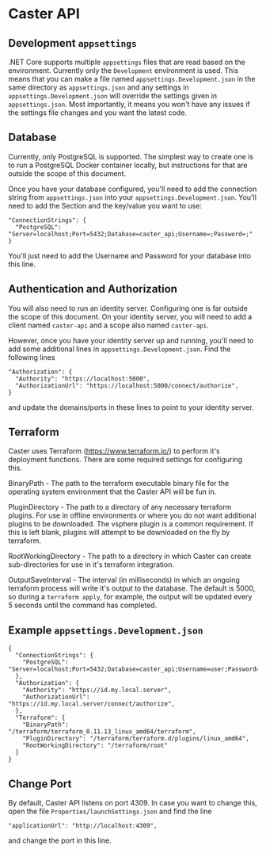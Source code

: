 # Caster API

## Development `appsettings`
.NET Core supports multiple `appsettings` files that are read based on the environment. Currently only the `Development`
environment is used. This means that you can make a file named `appsettings.Development.json` in the same directory as
`appsettings.json` and any settings in `appsettings.Development.json` will override the settings given in
`appsettings.json`. Most importantly, it means you won't have any issues if the settings file changes and you want the
latest code.

## Database
Currently, only PostgreSQL is supported. The simplest way to create one is to run a PostgreSQL Docker container locally,
but instructions for that are outside the scope of this document.

Once you have your database configured, you'll need to add the connection string from `appsettings.json` into your
`appsettings.Development.json`. You'll need to add the Section and the key/value you want to use:

    "ConnectionStrings": {
      "PostgreSQL": "Server=localhost;Port=5432;Database=caster_api;Username=;Password=;"
    }
    
You'll just need to add the Username and Password for your database into this line.

## Authentication and Authorization
You will also need to run an identity server. Configuring one is far outside the scope of this document. On your
identity server, you will need to add a client named `caster-api` and a scope also named `caster-api`.

However, once you have your identity server up and running, you'll need to add some additional lines in
`appsettings.Development.json`. Find the following lines

    "Authorization": {
      "Authority": "https://localhost:5000",
      "AuthorizationUrl": "https://localhost:5000/connect/authorize",
    }
    
    
and update the domains/ports in these lines to point to your identity server.

## Terraform
Caster uses Terraform (https://www.terraform.io/) to perform it's deployment functions. There are some required settings for configuring this. 

BinaryPath - The path to the terraform executable binary file for the operating system environment that the Caster API will be fun in. 

PluginDirectory - The path to a directory of any necessary terraform plugins. For use in offline environments or where you do not want additional plugins to be downloaded. The vsphere plugin is a common requirement. If this is left blank, plugins will attempt to be downloaded on the fly by terraform.

RootWorkingDirectory - The path to a directory in which Caster can create sub-directories for use in it's terraform integration.

OutputSaveInterval - The interval (in milliseconds) in which an ongoing terraform process will write it's output to the database. The default is 5000, so during a `terraform apply`, for example, the output will be updated every 5 seconds until the command has completed.

## Example `appsettings.Development.json`
    {
      "ConnectionStrings": {
        "PostgreSQL": "Server=localhost;Port=5432;Database=caster_api;Username=user;Password=password;"
      },
      "Authorization": {
        "Authority": "https://id.my.local.server",
        "AuthorizationUrl": "https://id.my.local.server/connect/authorize",
      },
      "Terraform": {
        "BinaryPath": "/terraform/terraform_0.11.13_linux_amd64/terraform",
        "PluginDirectory": "/terraform/terraform.d/plugins/linux_amd64",
        "RootWorkingDirectory": "/terraform/root"
      }
    }

## Change Port
By default, Caster API listens on port 4309. In case you want to change this, open the file
`Properties/launchSettings.json` and find the line

    "applicationUrl": "http://localhost:4309",
    
and change the port in this line.